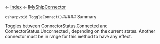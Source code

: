 ← [Index](Api-Index) ← [IMyShipConnector](Sandbox.ModAPI.Ingame.IMyShipConnector)

```csharpvoid ToggleConnect()```##### Summary

Toggles between ConnectorStatus.Connected and ConnectorStatus.Unconnected , depending on the current status. Another connector must be in range for this method to have any effect.

